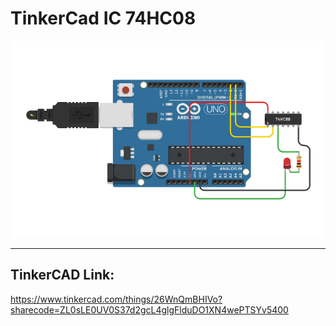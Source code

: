 # TinkerCad IC 74HC08

![Circuit Diagram](https://github.com/NishitMittal2004/TinkerCad_IC_74HC08/blob/main/IC_74HC08.png)

---
## TinkerCAD Link:
https://www.tinkercad.com/things/26WnQmBHIVo?sharecode=ZL0sLE0UV0S37d2gcL4glgFlduDO1XN4wePTSYv5400
